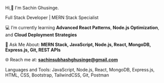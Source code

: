 Hi,👋 I'm Sachin Ghusinge.

Full Stack Developer | MERN Stack Specialist

💻 I’m currently learning **Advanced React Patterns**, **Node.js Optimization**, and **Cloud Deployment Strategies**  

💬 Ask Me About: **MERN Stack, JavaScript, Node.js, React, MongoDB, Express.js, Git, REST APIs**  

🌐 Reach me at:    **sachinsubhashghusinge@gmail.com**  

 Languages and Tools:
 JavaScript, Node.js, React, MongoDB, Express.js, HTML, CSS, Bootstrap, TailwindCSS, Git, Postman
